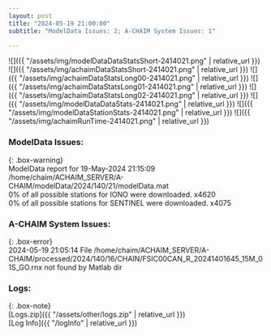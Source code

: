 ```yaml
---
layout: post
title: "2024-05-19 21:00:00"
subtitle: "ModelData Issues: 2; A-CHAIM System Issues: 1"

---
```


![]({{ "/assets/img/modelDataDataStatsShort-2414021.png" | relative_url }})
![]({{ "/assets/img/achaimDataStatsShort-2414021.png" | relative_url }})
![]({{ "/assets/img/achaimDataStatsLong00-2414021.png" | relative_url }})
![]({{ "/assets/img/achaimDataStatsLong01-2414021.png" | relative_url }})
![]({{ "/assets/img/achaimDataStatsLong02-2414021.png" | relative_url }})
![]({{ "/assets/img/modelDataDataStats-2414021.png" | relative_url }})
![]({{ "/assets/img/modelDataStationStats-2414021.png" | relative_url }})
![]({{ "/assets/img/achaimRunTime-2414021.png" | relative_url }})


### ModelData Issues:  
  
{: .box-warning}  
 ModelData report for 19-May-2024 21:15:09   
 /home/chaim/ACHAIM_SERVER/A-CHAIM/modelData/2024/140/21/modelData.mat   
 0% of all possible stations for IONO were downloaded. x4620   
 0% of all possible stations for SENTINEL were downloaded. x4075   
  
### A-CHAIM System Issues:  
  
{: .box-error}  
2024-05-19 21:05:14 File /home/chaim/ACHAIM_SERVER/A-CHAIM/processed/2024/140/16/CHAIN/FSIC00CAN_R_20241401645_15M_01S_GO.rnx not found by Matlab dir  

### Logs:  
  
{: .box-note}  
[Logs.zip]({{ "/assets/other/logs.zip" | relative_url }})  
[Log Info]({{ "/logInfo" | relative_url }})  
